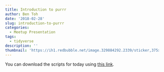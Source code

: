 ```yaml
---
title: Introduction to purrr
author: Ben Toh
date: '2018-02-28'
slug: introduction-to-purrr
categories: 
  - Meetup Presentation
tags:
  - tidyverse
description: ''
thumbnail: 'https://ih1.redbubble.net/image.329884292.2339/sticker,375x360-bg,ffffff.u1.png'
---
```


You can download the scripts for today using [this link](https://ufrmeetup.github.io/bentoh/meetupPurrBlank.R).